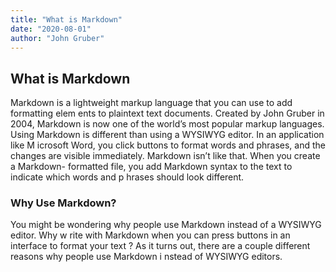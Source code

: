 ```yaml
---
title: "What is Markdown"
date: "2020-08-01"
author: "John Gruber"
---
```


## What is Markdown
Markdown is a lightweight markup language that you can use to add formatting elem ents to plaintext text documents. Created by John Gruber in 2004, Markdown is now
one of the world’s most popular markup languages.
Using Markdown is different than using a WYSIWYG editor. In an application like M icrosoft Word, you click buttons to format words and phrases, and the changes are
visible immediately. Markdown isn’t like that. When you create a Markdown- formatted file, you add Markdown syntax to the text to indicate which words and p hrases should look different.
### Why Use Markdown?
You might be wondering why people use Markdown instead of a WYSIWYG editor. Why w rite with Markdown when you can press buttons in an interface to format your text ? As it turns out, there are a couple different reasons why people use Markdown i nstead of WYSIWYG editors.